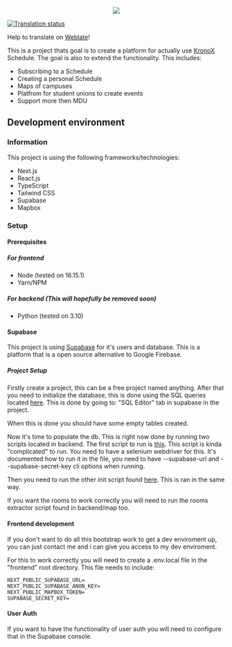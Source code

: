 <p align="center">
<img  src="https://user-images.githubusercontent.com/54435884/193166567-1bebb12d-a2ed-4dad-b5d0-2f2115a6718c.jpg"/>
</p>

<a href="https://hosted.weblate.org/engage/rhea/">
<img src="https://hosted.weblate.org/widgets/rhea/-/svg-badge.svg" alt="Translation status" />
</a>

Help to translate on [Weblate](https://hosted.weblate.org/engage/rhea/.)!

This is a project thats goal is to create a platform for actually use [KronoX](https://kronox.se/) Schedule. The goal is also to extend the functionality. This includes:
- Subscribing to a Schedule
- Creating a personal Schedule 
- Maps of campuses
- Platfrom for student unions to create events
- Support more then MDU

## Development environment
### Information
This project is using the following frameworks/technologies:
- Next.js
- React.js
- TypeScript
- Tailwind CSS
- Supabase
- Mapbox

### Setup
#### Prerequisites

##### For frontend
- Node (tested on 16.15.1)
- Yarn/NPM

##### For backend (This will hopefully be removed soon)
- Python (tested on 3.10)

#### Supabase
This project is using [Supabase](https://supabase.com/) for it's users and database. This is a platform that is a open source alternative to Google Firebase.

##### Project Setup
Firstly create a project, this can be a free project named anything.
After that you need to initialize the database, this is done using the SQL queries located [here](https://github.com/axdra/Rhea/blob/next/backend/DB.sql). This is done by going to: "SQL Editor" tab in supabase in the project. 

When this is done you should have some empty tables created. 

Now it's time to populate the db. This is right now done by running two scripts located in backend. The first script to run is [this](https://github.com/axdra/Rhea/blob/next/backend/calendar/courses_scraper.py). This script is kinda "complicated" to run. You need to have a selenium webdriver for this. It's documented how to run it in the file, you need to have --supabase-url and --supabase-secret-key cli options when running. 

Then you need to run the other init script found [here](https://github.com/axdra/Rhea/blob/next/backend/calendar/courses_scraper.py). This is ran in the same way. 

If you want the rooms to work correctly you will need to run the rooms extractor script found in backend/map too.

#### Frontend development
If you don't want to do all this bootstrap work to get a dev enviroment up, you can just contact me and i can give you access to my dev enviroment.

For this to work correctly you will need to create a .env.local file in the "frontend" root directory. This file needs to include:

```
NEXT_PUBLIC_SUPABASE_URL=
NEXT_PUBLIC_SUPABASE_ANON_KEY=
NEXT_PUBLIC_MAPBOX_TOKEN=
SUPABASE_SECRET_KEY=
```
#### User Auth
If you want to have the functionality of user auth you will need to configure that in the Supabase console. 


